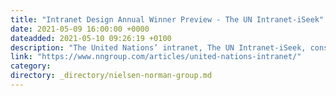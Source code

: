 ```yaml
---
title: "Intranet Design Annual Winner Preview - The UN Intranet-iSeek"
date: 2021-05-09 16:00:00 +0000
dateadded: 2021-05-10 09:26:19 +0100
description: "The United Nations’ intranet, The UN Intranet-iSeek, consolidated many separate intranets to align and connect employees as they carry out their important work."
link: "https://www.nngroup.com/articles/united-nations-intranet/"
category:
directory: _directory/nielsen-norman-group.md
---
```

